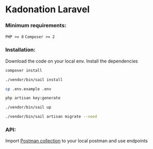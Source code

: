 # Kadonation Laravel


### Minimum requirements:
``` PHP >= 8 ```
``` Composer >= 2 ```

### Installation:

Download the code on your local env.
Install the dependencies
```sh
composer install

./vendor/bin/sail install

cp .env.example .env

php artisan key:generate

./vendor/bin/sail up

./vendor/bin/sail artisan migrate --seed
```

### API:

Import [Postman collection](https://easyupload.io/ie0zh0) to your local postman and use endpoints

